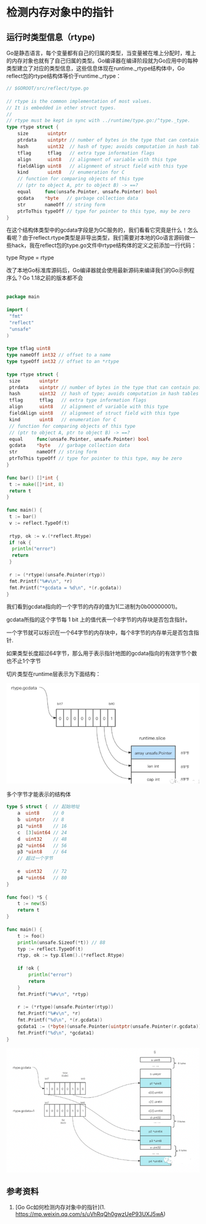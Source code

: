# 检测内存对象中的指针


## 运行时类型信息（rtype)


Go是静态语言，每个变量都有自己的归属的类型，当变量被在堆上分配时，堆上的内存对象也就有了自己归属的类型。Go编译器在编译阶段就为Go应用中的每种类型建立了对应的类型信息，这些信息体现在runtime._rtype结构体中，Go reflect包的rtype结构体等价于runtime._rtype：

```go
// $GOROOT/src/reflect/type.go

// rtype is the common implementation of most values.
// It is embedded in other struct types.
//
// rtype must be kept in sync with ../runtime/type.go:/^type._type.
type rtype struct {
    size       uintptr
    ptrdata    uintptr // number of bytes in the type that can contain pointers
    hash       uint32  // hash of type; avoids computation in hash tables
    tflag      tflag   // extra type information flags
    align      uint8   // alignment of variable with this type
    fieldAlign uint8   // alignment of struct field with this type
    kind       uint8   // enumeration for C
    // function for comparing objects of this type
    // (ptr to object A, ptr to object B) -> ==?
    equal     func(unsafe.Pointer, unsafe.Pointer) bool
    gcdata    *byte   // garbage collection data
    str       nameOff // string form
    ptrToThis typeOff // type for pointer to this type, may be zero
}
```

在这个结构体类型中的gcdata字段是为GC服务的，我们看看它究竟是什么！怎么看呢？由于reflect.rtype类型是非导出类型，我们需要对本地的Go语言源码做一些hack，我在reflect包的type.go文件中rtype结构体的定义之前添加一行代码：


type Rtype = rtype


改了本地Go标准库源码后，Go编译器就会使用最新源码来编译我们的Go示例程序么？Go 1.18之前的版本都不会

```go

package main

import (
 "fmt"
 "reflect"
 "unsafe"
)

type tflag uint8
type nameOff int32 // offset to a name
type typeOff int32 // offset to an *rtype

type rtype struct {
 size       uintptr
 ptrdata    uintptr // number of bytes in the type that can contain pointers
 hash       uint32  // hash of type; avoids computation in hash tables
 tflag      tflag   // extra type information flags
 align      uint8   // alignment of variable with this type
 fieldAlign uint8   // alignment of struct field with this type
 kind       uint8   // enumeration for C
 // function for comparing objects of this type
 // (ptr to object A, ptr to object B) -> ==?
 equal     func(unsafe.Pointer, unsafe.Pointer) bool
 gcdata    *byte   // garbage collection data
 str       nameOff // string form
 ptrToThis typeOff // type for pointer to this type, may be zero
}

func bar() []*int {
 t := make([]*int, 8)
 return t
}

func main() {
 t := bar()
 v := reflect.TypeOf(t)

 rtyp, ok := v.(*reflect.Rtype)
 if !ok {
  println("error")
  return
 }

 r := (*rtype)(unsafe.Pointer(rtyp))
 fmt.Printf("%#v\n", *r)
 fmt.Printf("*gcdata = %d\n", *(r.gcdata))
}
```
我们看到gcdata指向的一个字节的内存的值为1(二进制为0b00000001)。

gcdata所指的这个字节每 1 bit 上的值代表一个8字节的内存块是否包含指针。

一个字节就可以标识在一个64字节的内存块中，每个8字节的内存单元是否包含指针.

如果类型长度超过64字节，那么用于表示指针地图的gcdata指向的有效字节个数也不止1个字节

切片类型在runtime层表示为下面结构：

![](.obj_pointer_images/slice_gc_data.png)


多个字节才能表示的结构体
```go
type S struct {  // 起始地址
    a  uint8     // 0
    b  uintptr   // 8
    p1 *uint8    // 16
    c  [3]uint64 // 24
    d  uint32    // 48
    p2 *uint64   // 56
    p3 *uint8    // 64
	// 超过一个字节
	
    e  uint32    // 72
    p4 *uint64   // 80
}

func foo() *S {
    t := new(S)
    return t
}

func main() {
    t := foo()
    println(unsafe.Sizeof(*t)) // 88
    typ := reflect.TypeOf(t)
    rtyp, ok := typ.Elem().(*reflect.Rtype)

    if !ok {
        println("error")
        return
    }
    fmt.Printf("%#v\n", *rtyp)

    r := (*rtype)(unsafe.Pointer(rtyp))
    fmt.Printf("%#v\n", *r)
    fmt.Printf("%d\n", *(r.gcdata))
    gcdata1 := (*byte)(unsafe.Pointer(uintptr(unsafe.Pointer(r.gcdata)) + 1))
    fmt.Printf("%d\n", *gcdata1)
}
```

![](.obj_pointer_images/multi_byte.png)

## 参考资料 

1. [Go Gc如何检测内存对象中的指针](1. https://mp.weixin.qq.com/s/uVhRqQh0gwzUeP93UXJ5wA)